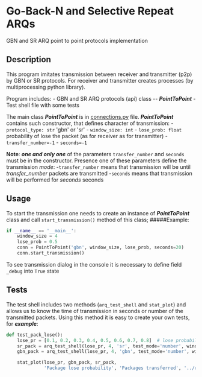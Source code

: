 # Go-Back-N and Selective Repeat ARQs 

GBN and SR ARQ point to point protocols implementation

## Description
This program imitates transmission between receiver and transmitter (p2p) by GBN or SR protocols.
For receiver and transmitter creates processes (by multiprocessing python library).

Program includes:
	- GBN and SR ARQ protocols (api) class -- ***PointToPoint***
	- Test shell file with some tests

The main class ***PointToPoint*** is in [connections.py](https://github.com/LesikDee/Computer_Network/blob/master/P2P_GBN_SR/src/connections.py) file.
***PointToPoint*** contains such constructor, that defines character of transmission:
	- `protocol_type: str` 'gbn' or 'sr'
	- `window_size: int` 
	- `lose_prob: float` probability of lose the packet (as for receiver as for transmitter)
	- `transfer_number=-1`
	- `seconds=-1`

**Note**: ***one and only one*** of the parameters `transfer_number` and `seconds` must be in the constructor. Presence one of these parameters define the transmission *mode*:
	-`transfer_number` means that transmission will be until *transfer_number* packets are transmitted
	-`seconds` means that transmission will be performed for *seconds* seconds

## Usage 

To start the transmission one needs to create an instance of ***PointToPoint*** class and call `start_transmission()` method of this class;
#####Example:
```python
if __name__ == '__main__':
    window_size = 4
    lose_prob = 0.5
    conn = PointToPoint('gbn', window_size, lose_prob, seconds=20)
    conn.start_transmission()
```

To see transmission dialog in the console it is necessary to define field `_debug` into `True` state
## Tests 

The test shell includes two methods (`arq_test_shell` and  `stat_plot`) and allows us to know the time of transmission in seconds or number of the transmitted packets.
Using this method it is easy to create your own tests, for ***example***: 
```python
def test_pack_lose():
    lose_pr = [0.1, 0.2, 0.3, 0.4, 0.5, 0.6, 0.7, 0.8]  # lose probability list
    sr_pack = arq_test_shell(lose_pr, 4, 'sr', test_mode='number', window_size=4, session_seconds=20)
    gbn_pack = arq_test_shell(lose_pr, 4, 'gbn', test_mode='number', window_size=4, session_seconds=20)

    stat_plot(lose_pr, gbn_pack, sr_pack,
              'Package lose probability', 'Packages transferred', '../results/pack_lose.png')
```